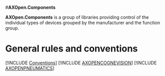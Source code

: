 #**AXOpen.Components**

**AXOpen.Components** is a group of libraries providing control of the individual types of devices grouped by the 
manufacturer and the function group. 

# General rules and conventions
[!INCLUDE [Conventions](../guidelines/components.md)]
[!INCLUDE [AXOPENCOGNEVISION](AXOPENCOGNEVISION/README.md)]
[!INCLUDE [AXOPENPNEUMATICS](AXOPENPNEUMATICS/README.md)]

